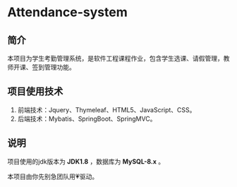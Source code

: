 # Attendance-system

## 简介

本项目为学生考勤管理系统，是软件工程课程作业，包含学生选课、请假管理，教师开课、签到管理功能。

## 项目使用技术

1. 前端技术：Jquery、Thymeleaf、HTML5、JavaScript、CSS。
2. 后端技术：Mybatis、SpringBoot、SpringMVC。

## 说明

项目使用的jdk版本为 **JDK1.8** ，数据库为 **MySQL-8.x** 。

本项目由你先别急团队用💗驱动。

